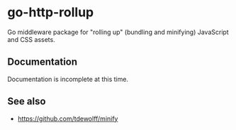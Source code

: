 # go-http-rollup

Go middleware package for "rolling up" (bundling and minifying) JavaScript and CSS assets.

## Documentation

Documentation is incomplete at this time.

## See also

* https://github.com/tdewolff/minify